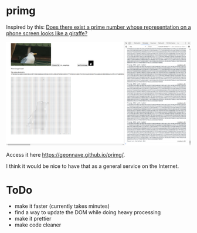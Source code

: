 # primg

Inspired by this: [Does there exist a prime number whose representation on a phone screen looks like a giraffe?](https://www.reddit.com/r/math/comments/7qpfls/does_there_exist_a_prime_number_whose/?st=jcwjmz50&sh=1dfbb1b2)

![screenshot](screenshot.png "Screenshot")

Access it here https://geonnave.github.io/primg/.

I think it would be nice to have that as a general service on the Internet.

# ToDo

- make it faster (currently takes minutes)
- find a way to update the DOM while doing heavy processing
- make it prettier
- make code cleaner
